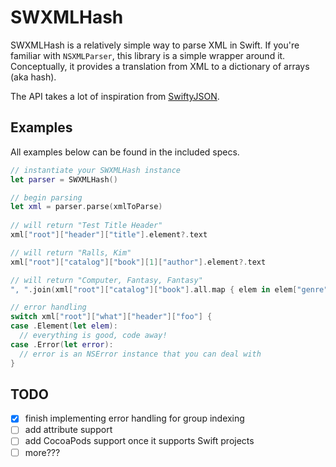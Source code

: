 # SWXMLHash

SWXMLHash is a relatively simple way to parse XML in Swift. If you're familiar with `NSXMLParser`, this library is a simple wrapper around it. Conceptually, it provides a translation from XML to a dictionary of arrays (aka hash).

The API takes a lot of inspiration from [SwiftyJSON](https://github.com/lingoer/SwiftyJSON).

## Examples

All examples below can be found in the included specs.

```swift
// instantiate your SWXMLHash instance
let parser = SWXMLHash()

// begin parsing
let xml = parser.parse(xmlToParse)
    
// will return "Test Title Header"
xml["root"]["header"]["title"].element?.text

// will return "Ralls, Kim"
xml["root"]["catalog"]["book"][1]["author"].element?.text

// will return "Computer, Fantasy, Fantasy"
", ".join(xml["root"]["catalog"]["book"].all.map { elem in elem["genre"].element!.text! })

// error handling
switch xml["root"]["what"]["header"]["foo"] {
case .Element(let elem):
  // everything is good, code away!
case .Error(let error):
  // error is an NSError instance that you can deal with
}
```

## TODO

* [x] finish implementing error handling for group indexing
* [ ] add attribute support
* [ ] add CocoaPods support once it supports Swift projects
* [ ] more???
